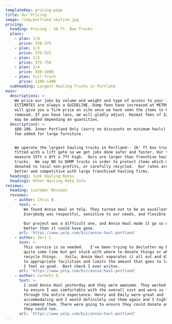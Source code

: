 ```yaml
---
templateKey: pricing-page
title: Our Pricing
image: /img/portland skyline.jpg
pricing:
  heading: Pricing - 16 ft. Box Trucks
  plans:
    - plan: 1/4
      price: 250-375
    - plan: 1/3
      price: 375-525
    - plan: 1/2
      price: 575-750
    - plan: 3/4
      price: 850-1000
    - plan: Full Truck
      price: 1200-1400
  subheading: Largest Hauling Trucks in Portland
main:
  description1: >-
    We price our jobs by volume and weight and type of access to your items. Our
    ESTIMATES are always a GUIDELINE. Dump fees have increased at METRO.  We
    will give you a firm price on site once we have seen the items to be
    removed. If you have less, we will gladly adjust. Hazmat fees of $25 or more
    may be added depending on quantities.
  description2: >-
    $80-100. Inner Portland Only (sorry no discounts on minimum hauls) $35.00
    fee added for large furniture.


    We operate the largest hauling trucks in Portland-- 16' ft box trucks,
    fitted with a lift gate so we get jobs done safer and faster. Our trucks
    measure 15ft x 8ft x 7ft high.  Ours are larger than franchise hauling DUMP
    trucks.  We say NO to DUMP trucks in order to protect items which may be
    donated to local non-profits, or carefully recycled.  Our rates are still
    better and competitive with large franchised hauling firms.
  heading1: Junk Hauling Rates
  heading2: Other Hauling Rate Info
reviews:
  heading: Customer Reviews
  reviews:
    - author: Chris B.
      text: >-
        We found Annie Haul on Yelp. They turned out to be an excellent choice!
        Everybody was respectful, sensitive to our needs, and flexible.

        Our project was a difficult one, and Annie Haul made it go so much
        better than it could have gone.
      url: 'https://www.yelp.com/biz/annie-haul-portland'
    - author: Jeri C.
      text: >-
        This service is so needed.   I've been trying to declutter my house for
        quite some time but got stuck with where to donate things or where to
        recycle things.   Voila, Annie Haul separates it all out and distributes
        to appropriate facilities and limits the amount that goes to landfill.  
        I feel so good.  Best check I ever writes.
      url: 'https://www.yelp.com/biz/annie-haul-portland'
    - author: Corbett O.
      text: >-
        I used Annie Haul yesterday and they were awesome. They worked with me
        to ensure I was comfortable with the overall cost and were so friendly
        through the entire experience. Henry and Emily were great and
        accommodating and I would definitely use them again and I highly
        recommend them. There were going to ensure they could donate as much as
        they could too.
      url: 'https://www.yelp.com/biz/annie-haul-portland'
---
```


